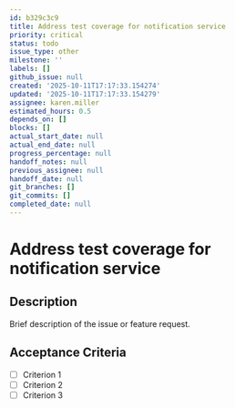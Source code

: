 ```yaml
---
id: b329c3c9
title: Address test coverage for notification service
priority: critical
status: todo
issue_type: other
milestone: ''
labels: []
github_issue: null
created: '2025-10-11T17:17:33.154274'
updated: '2025-10-11T17:17:33.154279'
assignee: karen.miller
estimated_hours: 0.5
depends_on: []
blocks: []
actual_start_date: null
actual_end_date: null
progress_percentage: null
handoff_notes: null
previous_assignee: null
handoff_date: null
git_branches: []
git_commits: []
completed_date: null
---
```


# Address test coverage for notification service

## Description

Brief description of the issue or feature request.

## Acceptance Criteria

- [ ] Criterion 1
- [ ] Criterion 2
- [ ] Criterion 3